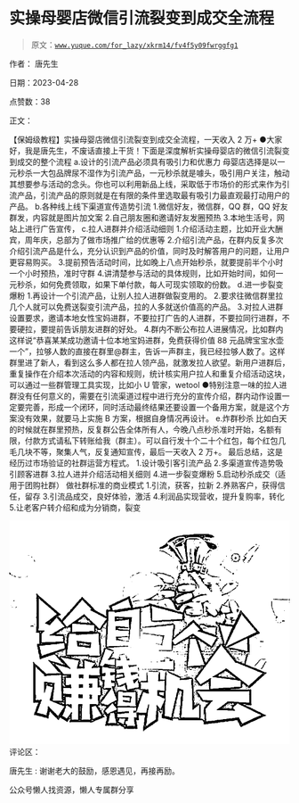# 实操母婴店微信引流裂变到成交全流程

> 原文：[`www.yuque.com/for_lazy/xkrm14/fv4f5y09fwrggfg1`](https://www.yuque.com/for_lazy/xkrm14/fv4f5y09fwrggfg1)



作者： 唐先生



日期：2023-04-28



点赞数：38

<ne-hole id="u4cd0feab" data-lake-id="u4cd0feab">

正文：



【保姆级教程】实操母婴店微信引流裂变到成交全流程，一天收入 2 万+ ●大家好，我是唐先生，不废话直接上干货！下面是深度解析实操母婴店的微信引流裂变到成交的整个流程 a.设计的引流产品必须具有吸引力和优惠力 母婴店选择是以一元秒杀一大包品牌尿不湿作为引流产品，一元秒杀就是噱头，吸引用户关注，触动其想要参与活动的念头。你也可以利用新品上线，采取低于市场价的形式来作为引流产品，引流产品的原则就是在有限的条件里选取最有吸引力最直观最打动用户的产品。 b.各种线上线下渠道宣传造势引流 1.微信好友，微信群，QQ 群，QQ 好友群发，内容就是图片加文案 2.自己朋友圈和邀请好友发圈预热 3.本地生活号，网站上进行广告宣传， c.拉人进群并介绍活动细则 1.介绍活动主题，比如开业大酬宾，周年庆，总部为了做市场推广给的优惠等 2.介绍引流产品，在群内反复多次介绍引流产品是什么，充分认识到产品的价值，同时及时解答用户的问题，让用户更容易购买。 3.提前预告活动时间，比如晚上八点开始秒杀，就要提前半个小时一个小时预热，准时守群 4.讲清楚参与活动的具体规则，比如开始时间，如何一元秒杀，如何免费领取，如果下单付款，每人可现实领取的份数。 d.进一步裂变爆粉 1.再设计一个引流产品，让别人拉人进群做裂变用的。 2.要求往微信群里拉几个人就可以免费送裂变引流产品，拉的人多就送价值高的产品。 3.对拉人进群设置要求，邀请本地女性宝妈进群，不要拉打广告的人进群，不要拉同行进群，不要硬拉，要提前告诉朋友进群的好处。 4.群内不断公布拉人进展情况，比如群内这样说“恭喜某某成功邀请十位本地宝妈进群，免费获得价值 88 元品牌宝宝水壶一个”，拉够人数的直接在群里@群主，告诉一声群主，我已经拉够人数了。这样群里进了新人，看到这么多人都在拉人领产品，就激发拉人欲望。新用户进群后，重复操作在介绍本次活动的内容和规则，统计核实用户拉人和重复介绍活动这块，可以通过一些群管理工具实现，比如小 U 管家，wetool ●特别注意一味的拉人进群没有任何意义的，需要在引流渠道过程中进行充分的宣传介绍，群内动作设置一定要完善，形成一个闭环，同时活动最终结果还要设置一个备用方案，就是这个方案没有效果，就要马上实施 B 方案，根据自身情况再设计。 e.炸群秒杀 比如白天的时候就在群里预热，反复群公告全体所有人，今晚八点秒杀准时开始，名额有限，付款方式请私下转账给我（群主）。可以自行发十个二十个红包，每个红包几毛几块不等，聚集人气，反复通知宣传，最后一天收入 2 万+。 最后总结，这是经历过市场验证的社群运营方程式。 1.设计吸引客引流产品 2.多渠道宣传造势吸引顾客进群 3.拉人进并介绍活动相关细则 4.进一步裂变爆粉 5.启动秒杀成交（适用于团购社群） 做社群标准的商业模式 1.引流，获客，拉新 2.养熟客户，获得信任，留存 3.引流品成交，良好体验，激活 4.利润品实现营收，提升复购率，转化 5.让老客户转介绍和成为分销商，裂变



![](img/02c25db5fe6d4520e71c913e28757128.png)  <ne-hole id="ufacb4aa2" data-lake-id="ufacb4aa2"><ne-p id="u84e400e8" data-lake-id="u84e400e8">评论区：



唐先生 : 谢谢老大的鼓励，感恩遇见，再接再励。

<ne-hole id="ud4996451" data-lake-id="ud4996451">

公众号懒人找资源，懒人专属群分享

</ne-hole></ne-hole></ne-p></ne-hole>